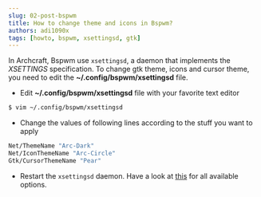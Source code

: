 ```yaml
---
slug: 02-post-bspwm
title: How to change theme and icons in Bspwm?
authors: adi1090x
tags: [howto, bspwm, xsettingsd, gtk]
---
```


In Archcraft, Bspwm use `xsettingsd`, a daemon that implements the *XSETTINGS* specification.
To change gtk theme, icons and cursor theme, you need to edit the **~/.config/bspwm/xsettingsd** file.

- Edit **~/.config/bspwm/xsettingsd** file with your favorite text editor

```bash
$ vim ~/.config/bspwm/xsettingsd
```

<!--truncate-->
  
- Change the values of following lines according to the stuff you want to apply

```bash
Net/ThemeName "Arc-Dark"
Net/IconThemeName "Arc-Circle"
Gtk/CursorThemeName "Pear"
```

- Restart the `xsettingsd` daemon. Have a look at [this](https://github.com/derat/xsettingsd/wiki/Settings) for all available options.

